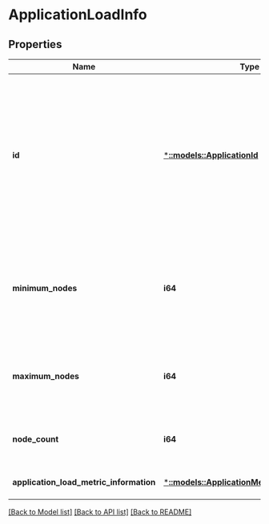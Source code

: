 # ApplicationLoadInfo

## Properties
Name | Type | Description | Notes
------------ | ------------- | ------------- | -------------
**id** | [***::models::ApplicationId**](ApplicationId.md) | The identity of the application. This is an encoded representation of the application name. This is used in the REST APIs to identify the application resource. Starting in version 6.0, hierarchical names are delimited with the \&quot;\\~\&quot; character. For example, if the application name is \&quot;fabric:/myapp/app1\&quot;, the application identity would be \&quot;myapp\\~app1\&quot; in 6.0+ and \&quot;myapp/app1\&quot; in previous versions. | [optional] [default to null]
**minimum_nodes** | **i64** | The minimum number of nodes for this application. It is the number of nodes where Service Fabric will reserve Capacity in the cluster which equals to ReservedLoad * MinimumNodes for this Application instance. For applications that do not have application capacity defined this value will be zero. | [optional] [default to null]
**maximum_nodes** | **i64** | The maximum number of nodes where this application can be instantiated. It is the number of nodes this application is allowed to span. For applications that do not have application capacity defined this value will be zero. | [optional] [default to null]
**node_count** | **i64** | The number of nodes on which this application is instantiated. For applications that do not have application capacity defined this value will be zero. | [optional] [default to null]
**application_load_metric_information** | [***::models::ApplicationMetricDescriptionList**](ApplicationMetricDescriptionList.md) | List of application capacity metric description. | [optional] [default to null]

[[Back to Model list]](../README.md#documentation-for-models) [[Back to API list]](../README.md#documentation-for-api-endpoints) [[Back to README]](../README.md)


